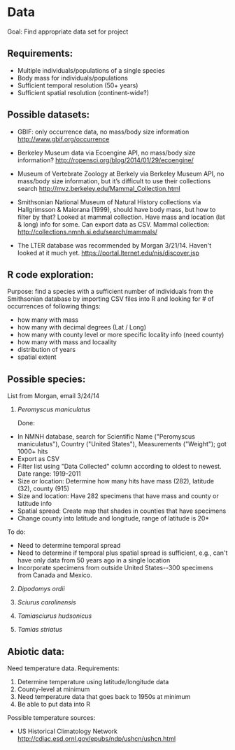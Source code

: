 Data
=====

Goal: Find appropriate data set for project

Requirements:
-------------
* Multiple individuals/populations of a single species
* Body mass for individuals/populations
* Sufficient temporal resolution (50+ years)
* Sufficient spatial resolution (continent-wide?)



Possible datasets:
--------------
* GBIF: only occurrence data, no mass/body size information
http://www.gbif.org/occurrence

* Berkeley Museum data via Ecoengine API, no mass/body size information? 
http://ropensci.org/blog/2014/01/29/ecoengine/

* Museum of Vertebrate Zoology at Berkely via Berkeley Museum API, no mass/body size information, but it’s difficult to use their collections search 
http://mvz.berkeley.edu/Mammal_Collection.html

* Smithsonian National Museum of Natural History collections via Hallgrimsson & Maiorana (1999), should have body mass, but how to filter by that? Looked at mammal collection. Have mass and location (lat & long) info for some. Can export data as CSV. 
Mammal collection: http://collections.nmnh.si.edu/search/mammals/ 

* The LTER database was recommended by Morgan 3/21/14. Haven't looked at it much yet. 
https://portal.lternet.edu/nis/discover.jsp



R code exploration:
----------------
Purpose: find a species with a sufficient number of individuals from the Smithsonian database by importing CSV files into R and looking for # of occurrences of following things:
* how many with mass 
* how many with decimal degrees (Lat / Long)
* how many with county level or more specific locality info (need county)
* how many with mass and locaality
* distribution of years
* spatial extent


Possible species:
--------------
List from Morgan, email 3/24/14

1. _Peromyscus maniculatus_

   Done:
  * In NMNH database, search for Scientific Name ("Peromyscus maniculatus"), Country ("United States"), Measurements ("Weight"); got 1000+ hits
  * Export as CSV
  * Filter list using "Data Collected" column according to oldest to newest. Date range: 1919-2011
  * Size or location: Determine how many hits have mass (282), latitude (32), county (915)
  * Size and location: Have 282 specimens that have mass and county or latitude info
  * Spatial spread: Create map that shades in counties that have specimens
  * Change county into latitude and longitude, range of latitude is 20*

   To do:
  * Need to determine temporal spread
  * Need to determine if temporal plus spatial spread is sufficient, e.g., can't have only data from 50 years ago in a single location
  * Incorporate specimens from outside United States--300 specimens from Canada and Mexico.

2. _Dipodomys ordii_

3. _Sciurus carolinensis_

4. _Tamiasciurus hudsonicus_

5. _Tamias striatus_


Abiotic data:
-----------
Need temperature data. Requirements: 
1. Determine temperature using latitude/longitude data
2. County-level at minimum
3. Need temperature data that goes back to 1950s at minimum
4. Be able to put data into R

Possible temperature sources:
* US Historical Climatology Network http://cdiac.esd.ornl.gov/epubs/ndp/ushcn/ushcn.html 
